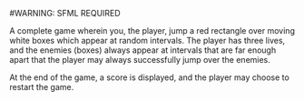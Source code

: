 
#WARNING: SFML REQUIRED

A complete game wherein you, the player, jump a red rectangle over moving white boxes which appear at random intervals. 
The player has three lives, and the enemies (boxes) always appear at intervals that are far enough apart that the player 
may always successfully jump over the enemies.

At the end of the game, a score is displayed, and the player may choose to restart the game.
